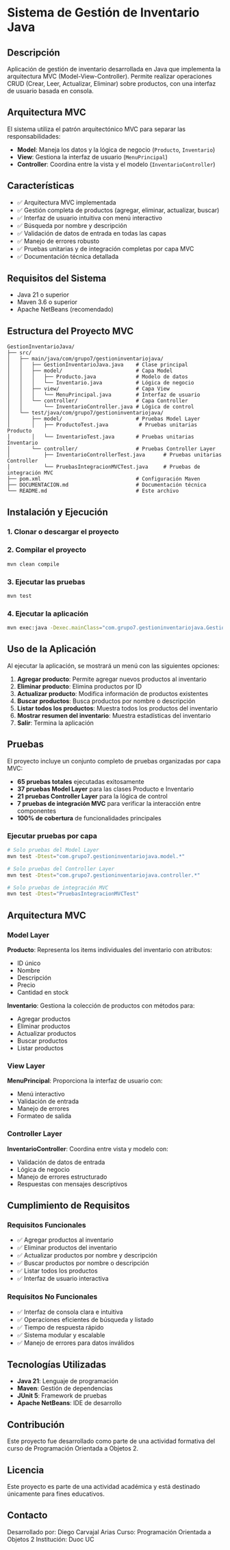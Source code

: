 # Sistema de Gestión de Inventario Java

## Descripción

Aplicación de gestión de inventario desarrollada en Java que implementa la arquitectura MVC (Model-View-Controller). Permite realizar operaciones CRUD (Crear, Leer, Actualizar, Eliminar) sobre productos, con una interfaz de usuario basada en consola.

## Arquitectura MVC

El sistema utiliza el patrón arquitectónico MVC para separar las responsabilidades:

- **Model**: Maneja los datos y la lógica de negocio (`Producto`, `Inventario`)
- **View**: Gestiona la interfaz de usuario (`MenuPrincipal`)
- **Controller**: Coordina entre la vista y el modelo (`InventarioController`)

## Características

- ✅ Arquitectura MVC implementada
- ✅ Gestión completa de productos (agregar, eliminar, actualizar, buscar)
- ✅ Interfaz de usuario intuitiva con menú interactivo
- ✅ Búsqueda por nombre y descripción
- ✅ Validación de datos de entrada en todas las capas
- ✅ Manejo de errores robusto
- ✅ Pruebas unitarias y de integración completas por capa MVC
- ✅ Documentación técnica detallada

## Requisitos del Sistema

- Java 21 o superior
- Maven 3.6 o superior
- Apache NetBeans (recomendado)

## Estructura del Proyecto MVC

```
GestionInventarioJava/
├── src/
│   ├── main/java/com/grupo7/gestioninventariojava/
│   │   ├── GestionInventarioJava.java    # Clase principal
│   │   ├── model/                        # Capa Model
│   │   │   ├── Producto.java             # Modelo de datos
│   │   │   └── Inventario.java           # Lógica de negocio
│   │   ├── view/                         # Capa View
│   │   │   └── MenuPrincipal.java        # Interfaz de usuario
│   │   └── controller/                   # Capa Controller
│   │       └── InventarioController.java # Lógica de control
│   └── test/java/com/grupo7/gestioninventariojava/
│       ├── model/                        # Pruebas Model Layer
│       │   ├── ProductoTest.java          # Pruebas unitarias Producto
│       │   └── InventarioTest.java       # Pruebas unitarias Inventario
│       └── controller/                   # Pruebas Controller Layer
│           ├── InventarioControllerTest.java      # Pruebas unitarias Controller
│           └── PruebasIntegracionMVCTest.java     # Pruebas de integración MVC
├── pom.xml                               # Configuración Maven
├── DOCUMENTACION.md                      # Documentación técnica
└── README.md                             # Este archivo
```

## Instalación y Ejecución

### 1. Clonar o descargar el proyecto

### 2. Compilar el proyecto
```bash
mvn clean compile
```

### 3. Ejecutar las pruebas
```bash
mvn test
```

### 4. Ejecutar la aplicación
```bash
mvn exec:java -Dexec.mainClass="com.grupo7.gestioninventariojava.GestionInventarioJava"
```

## Uso de la Aplicación

Al ejecutar la aplicación, se mostrará un menú con las siguientes opciones:

1. **Agregar producto**: Permite agregar nuevos productos al inventario
2. **Eliminar producto**: Elimina productos por ID
3. **Actualizar producto**: Modifica información de productos existentes
4. **Buscar productos**: Busca productos por nombre o descripción
5. **Listar todos los productos**: Muestra todos los productos del inventario
6. **Mostrar resumen del inventario**: Muestra estadísticas del inventario
7. **Salir**: Termina la aplicación

## Pruebas

El proyecto incluye un conjunto completo de pruebas organizadas por capa MVC:

- **65 pruebas totales** ejecutadas exitosamente
- **37 pruebas Model Layer** para las clases Producto e Inventario
- **21 pruebas Controller Layer** para la lógica de control
- **7 pruebas de integración MVC** para verificar la interacción entre componentes
- **100% de cobertura** de funcionalidades principales

### Ejecutar pruebas por capa
```bash
# Solo pruebas del Model Layer
mvn test -Dtest="com.grupo7.gestioninventariojava.model.*"

# Solo pruebas del Controller Layer
mvn test -Dtest="com.grupo7.gestioninventariojava.controller.*"

# Solo pruebas de integración MVC
mvn test -Dtest="PruebasIntegracionMVCTest"
```

## Arquitectura MVC

### Model Layer
**Producto**: Representa los items individuales del inventario con atributos:
- ID único
- Nombre
- Descripción
- Precio
- Cantidad en stock

**Inventario**: Gestiona la colección de productos con métodos para:
- Agregar productos
- Eliminar productos
- Actualizar productos
- Buscar productos
- Listar productos

### View Layer
**MenuPrincipal**: Proporciona la interfaz de usuario con:
- Menú interactivo
- Validación de entrada
- Manejo de errores
- Formateo de salida

### Controller Layer
**InventarioController**: Coordina entre vista y modelo con:
- Validación de datos de entrada
- Lógica de negocio
- Manejo de errores estructurado
- Respuestas con mensajes descriptivos

## Cumplimiento de Requisitos

### Requisitos Funcionales
- ✅ Agregar productos al inventario
- ✅ Eliminar productos del inventario
- ✅ Actualizar productos por nombre y descripción
- ✅ Buscar productos por nombre o descripción
- ✅ Listar todos los productos
- ✅ Interfaz de usuario interactiva

### Requisitos No Funcionales
- ✅ Interfaz de consola clara e intuitiva
- ✅ Operaciones eficientes de búsqueda y listado
- ✅ Tiempo de respuesta rápido
- ✅ Sistema modular y escalable
- ✅ Manejo de errores para datos inválidos

## Tecnologías Utilizadas

- **Java 21**: Lenguaje de programación
- **Maven**: Gestión de dependencias
- **JUnit 5**: Framework de pruebas
- **Apache NetBeans**: IDE de desarrollo

## Contribución

Este proyecto fue desarrollado como parte de una actividad formativa del curso de Programación Orientada a Objetos 2.

## Licencia

Este proyecto es parte de una actividad académica y está destinado únicamente para fines educativos.

## Contacto

Desarrollado por: Diego Carvajal Arias
Curso: Programación Orientada a Objetos 2
Institución: Duoc UC
